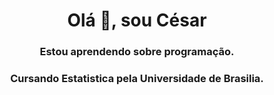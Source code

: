 <h1 align="center">Olá 👋, sou César</h1>
<h3 align="center">Estou aprendendo sobre programação.</h3>
<h3 align="center">Cursando Estatistica pela Universidade de Brasilia.</h3>
